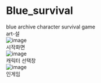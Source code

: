 # Blue_survival
blue archive character survival game <br/>
art-설 <br/>
![image](https://github.com/zephirumwest/Blue_survival/assets/111879138/b10b1a44-a62b-4d69-9810-521ef936bda5) <br/>
시작화면<br/>
![image](https://github.com/zephirumwest/Blue_survival/assets/111879138/adf3fd09-fc79-410f-a327-ae03e9ecf500) <br/>
캐릭터 선택창<br/>
![image](https://github.com/zephirumwest/Blue_survival/assets/111879138/12f9edc0-5d83-4a02-8cb5-e5f474a39bcb) <br/>
인게임<br/>


